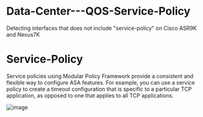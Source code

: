 # Data-Center---QOS-Service-Policy
Detecting interfaces that does not include "service-policy" on Cisco ASR9K and Nexus7K

# Service-Policy
Service policies using Modular Policy Framework provide a consistent and flexible way to configure ASA features. For example, you can use a service policy to create a timeout configuration that is specific to a particular TCP application,  as opposed to one that applies to all TCP  applications.

![image](https://user-images.githubusercontent.com/96883175/151610107-ed737ea1-fe85-4793-991c-7a006e48b33a.png)
